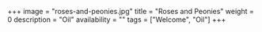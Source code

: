 +++
image = "roses-and-peonies.jpg"
title = "Roses and Peonies"
weight = 0
description = "Oil"
availability = ""
tags = ["Welcome", "Oil"]
+++
